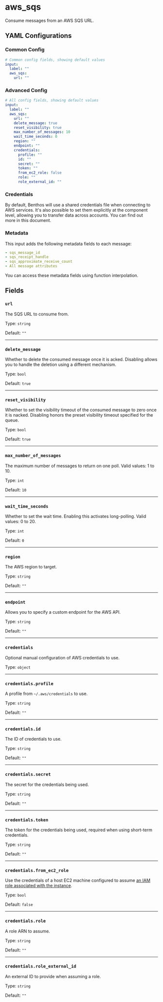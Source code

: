 # aws_sqs

Consume messages from an AWS SQS URL.

## YAML Configurations

### Common Config

```yaml
# Common config fields, showing default values
input:
  label: ""
  aws_sqs:
    url: ""
```

### Advanced Config

```yaml
# All config fields, showing default values
input:
  label: ""
  aws_sqs:
    url: ""
    delete_message: true
    reset_visibility: true
    max_number_of_messages: 10
    wait_time_seconds: 0
    region: ""
    endpoint: ""
    credentials:
      profile: ""
      id: ""
      secret: ""
      token: ""
      from_ec2_role: false
      role: ""
      role_external_id: ""
```

### Credentials

By default, Benthos will use a shared credentials file when connecting to AWS services. It's also possible to set them explicitly at the component level, allowing you to transfer data across accounts. You can find out more in this document.

### Metadata

This input adds the following metadata fields to each message:

```yaml
- sqs_message_id
- sqs_receipt_handle
- sqs_approximate_receive_count
- All message attributes
```

You can access these metadata fields using function interpolation.

## Fields

### `url`

The SQS URL to consume from.

Type: `string`

Default: `""`

---

### `delete_message`

Whether to delete the consumed message once it is acked. Disabling allows you to handle the deletion using a different mechanism.

Type: `bool`

Default: `true`

---

### `reset_visibility`

Whether to set the visibility timeout of the consumed message to zero once it is nacked. Disabling honors the preset visibility timeout specified for the queue.

Type: `bool`

Default: `true`

---

### `max_number_of_messages`

The maximum number of messages to return on one poll. Valid values: 1 to 10.

Type: `int`

Default: `10`

---

### `wait_time_seconds`

Whether to set the wait time. Enabling this activates long-polling. Valid values: 0 to 20.

Type: `int`

Default: `0`

---

### `region`

The AWS region to target.

Type: `string`

Default: `""`

---

### `endpoint`

Allows you to specify a custom endpoint for the AWS API.

Type: `string`

Default: `""`

---

### `credentials`

Optional manual configuration of AWS credentials to use. 

Type: `object`

---

### `credentials.profile`

A profile from `~/.aws/credentials` to use.

Type: `string`

Default: `""`

---

### `credentials.id`

The ID of credentials to use.

Type: `string`

Default: `""`

---

### `credentials.secret`

The secret for the credentials being used.

Type: `string`

Default: `""`

---

### `credentials.token`

The token for the credentials being used, required when using short-term credentials.

Type: `string`

Default: `""`

---

### `credentials.from_ec2_role`

Use the credentials of a host EC2 machine configured to assume [an IAM role associated with the instance](https://docs.aws.amazon.com/IAM/latest/UserGuide/id_roles_use_switch-role-ec2.html).

Type: `bool`

Default: `false`

---

### `credentials.role`

A role ARN to assume.

Type: `string`

Default: `""`

---

### `credentials.role_external_id`

An external ID to provide when assuming a role.

Type: `string`

Default: `""`